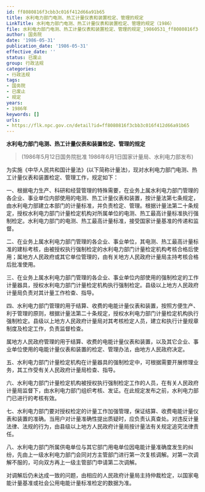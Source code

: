```yaml
---
id: ff8080816f3cbb3c016f412d66a91b65
title: 水利电力部门电测、热工计量仪表和装置检定、管理的规定
LinkTitle: 水利电力部门电测、热工计量仪表和装置检定、管理的规定（1986）
file: 水利电力部门电测、热工计量仪表和装置检定、管理的规定_19860531_ff8080816f3cbb3c016f412d66a91b65.docx
author: 国务院
date: '1986-05-31'
publication_date: '1986-05-31'
effective_date: ''
status: 已废止
group: 行政法规
categories:
- 行政法规
tags:
- 国务院
- 已废止
- 规定
years:
- 1986年
keywords: []
urls:
- https://flk.npc.gov.cn/detail?id=ff8080816f3cbb3c016f412d66a91b65
---
```


**水利电力部门电测、热工计量仪表和装置检定、管理的规定**

> (1986年5月12日国务院批准 1986年6月1日国家计量局、水利电力部发布)

为实施《中华人民共和国计量法》(以下简称计量法)，现对水利电力部门电测、热工计量仪表和装置检定、管理工作，规定如下：

一、根据电力生产、科研和经营管理的特殊需要，在业务上属水利电力部门管理的各企业、事业单位内部使用的电测、热工计量仪表和装置，按计量法第七条规定，由水利电力部建立本部门的计量标准，并负责检定、管理。根据计量法第二十条规定，授权水利电力部门计量检定机构对所属单位的电测、热工最高计量标准执行强制检定。水利电力部门的电测、热工最高计量标准，接受国家计量基准的传递和监督。

二、在业务上属水利电力部门管理的各企业、事业单位，其电测、热工最高计量标准的建标考核，由被授权执行强制检定的水利电力部门计量检定机构考核合格后使用；属地方人民政府或其它单位管理的，由有关地方人民政府计量局主持考核合格后批准使用。

三、在业务上属水利电力部门管理的各企业、事业单位内部使用的强制检定的工作计量器具，授权水利电力部门计量检定机构执行强制检定。县级以上地方人民政府计量局负责对其计量工作检查、指导。

四、水利电力部门管理的用于结算、收费的电能计量仪表和装置，按照方便生产、利于管理的原则，根据计量法第二十条规定，授权水利电力部门计量检定机构执行强制检定。县级以上地方人民政府计量局对其考核检定人员，建立和执行计量规章制度及检定工作，负责监督检查。

属地方人民政府管理的用于结算、收费的电能计量仪表和装置，以及其它企业、事业单位使用的电能计量仪表和装置的检定、管理办法，由地方人民政府决定。

五、水利电力部门计量检定机构在计量器具的强制检定中，可根据需要开展修理业务，其工作受有关人民政府计量局检查、指导。

六、水利电力部门计量检定机构被授权执行强制检定工作的人员，在有关人民政府计量局监督下，由水利电力部门组织考核、发证。在此规定发布之前，水利电力部门已进行的考核有效。

七、水利电力部门要对授权检定的计量工作加强管理，保证结算、收费电能计量仪表和装置的准确。当用户对计量准确性提出质疑时，应负责认真查处。对违反计量法律、法规的行为，由县级以上地方人民政府计量局按计量法有关规定追究法律责任。

八、水利电力部门所属供电单位与其它部门用电单位因电能计量准确度发生的纠纷，先由上一级水利电力部门会同对方主管部门进行第一次复核调解。对第一次调解不服的，可向双方再上一级主管部门申请第二次调解。

对调解后仍未达成一致的问题，由相应的人民政府计量局主持仲裁检定，以国家电能计量基准或社会公用电能计量标准检定的数据为准。
